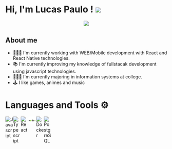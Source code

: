 # Hi, I'm Lucas Paulo ! <img src="https://media.giphy.com/media/hvRJCLFzcasrR4ia7z/giphy.gif" width="25px">

<center>
        <img height="180em" src="https://github-readme-stats.vercel.app/api?username=lucaspaulodev&theme=dark&show_icons=true&count_private=true&hide=issues" />
</center>

## About me

<ul>
  <li>👨🏻‍💻 I'm currently working with WEB/Mobile development with React and React Native technologies.</li>
  <li>📚 I'm currently improving my knowledge of fullstacak development using javascript technologies.</li>
  <li>👨🏻‍🎓 I'm currently majoring in information systems at college.</li>
  <li>🕹 I like games, animes and music</li>
</ul>

# Languages and Tools ⚙
<div>
  <img align="left" alt="Javascript" width="24px" src="https://upload.wikimedia.org/wikipedia/commons/thumb/9/99/Unofficial_JavaScript_logo_2.svg/1024px-       Unofficial_JavaScript_logo_2.svg.png" />
  <img align="left" alt="Typescript" width="24px" src="https://cdn.iconscout.com/icon/free/png-512/typescript-1174965.png" />
  <img align="left" alt="React" width="24px" src="https://cdn.iconscout.com/icon/free/png-512/react-1-282599.png" />
  <img align="left" alt="Nodejs" width="24px" src="https://raw.githubusercontent.com/devicons/devicon/master/icons/nodejs/nodejs-original-wordmark.svg" width="26"/>
  <img align="left" alt="Docker" width="24px" src="https://cdn4.iconfinder.com/data/icons/logos-and-brands/512/97_Docker_logo_logos-512.png" />
  <img align="left" alt="PostgreSQL" width="24px" src="https://www.postgresql.org/media/img/about/press/elephant.png" />
</div>





